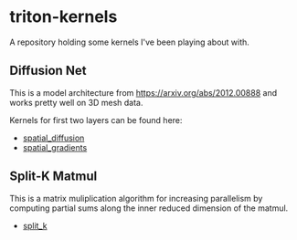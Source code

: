 # triton-kernels

A repository holding some kernels I've been playing about with.

## Diffusion Net

This is a model architecture from https://arxiv.org/abs/2012.00888 and works pretty well on
3D mesh data.

Kernels for first two layers can be found here:
- [spatial_diffusion](spatial_diffusion/README.md)
- [spatial_gradients](spatial_gradients/README.md)

## Split-K Matmul

This is a matrix muliplication algorithm for increasing parallelism by computing
partial sums along the inner reduced dimension of the matmul.

- [split_k](split_k/README.md)
